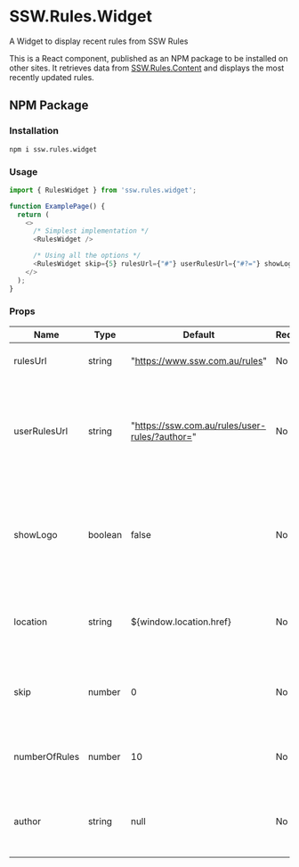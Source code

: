 
# SSW.Rules.Widget

A Widget to display recent rules from SSW Rules

This is a React component, published as an NPM package to be installed on other sites. It retrieves data from [SSW.Rules.Content](https://www.github.com/SSWConsulting/SSW.Rules.Content) and displays the most recently updated rules.

## NPM Package

### Installation

```console
npm i ssw.rules.widget
```

### Usage

```javascript
import { RulesWidget } from 'ssw.rules.widget';

function ExamplePage() {
  return (
    <>
      /* Simplest implementation */
      <RulesWidget />

      /* Using all the options */
      <RulesWidget skip={5} rulesUrl={"#"} userRulesUrl={"#?="} showLogo={true} numberOfRules={5} author={authorGitHubUsername} location={window.location}/>
    </>
  );
}
```

### Props

| Name          | Type    | Default                                                                                                   | Required | Use                                                                                                                   |
|---------------|---------|-----------------------------------------------------------------------------------------------------------|----------|-----------------------------------------------------------------------------------------------------------------------|
| rulesUrl      | string  | "<https://www.ssw.com.au/rules>"                                                                            | No       | URL for the SSW rules list.                                                                                            |
| userRulesUrl  | string  | "<https://ssw.com.au/rules/user-rules/?author=>" | No       | URL for the user's specific SSW rules list. Only defined if author is provided.                                        |
| showLogo      | boolean | false                                                                                                 | No       | Whether to show the SSW logo. Defaults to true if not explicitly set.                                                  |
| location      | string  | ${window.location.href}                                                                                   | No       | Current URL of the page hosting the widget.                                                                            |
| skip          | number  | 0                                                                                                         | No       | Index of the first rule to display in the widget.                                                                      |
| numberOfRules | number  | 10                                                                                                        | No       | Number of rules to display in the widget.                                                                              |                                                                           |
| author        | string  | null                                                                                                      | No       | GitHub username of the author to filter rules by.                                                                      |
